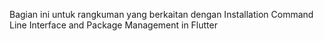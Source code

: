 Bagian ini untuk rangkuman yang berkaitan dengan Installation Command Line Interface and Package Management in Flutter
